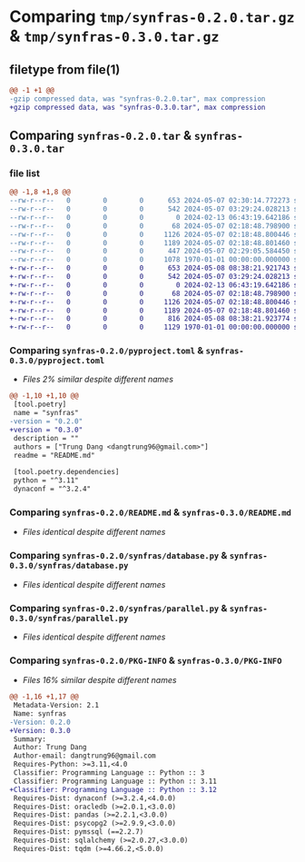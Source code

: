 # Comparing `tmp/synfras-0.2.0.tar.gz` & `tmp/synfras-0.3.0.tar.gz`

## filetype from file(1)

```diff
@@ -1 +1 @@
-gzip compressed data, was "synfras-0.2.0.tar", max compression
+gzip compressed data, was "synfras-0.3.0.tar", max compression
```

## Comparing `synfras-0.2.0.tar` & `synfras-0.3.0.tar`

### file list

```diff
@@ -1,8 +1,8 @@
--rw-r--r--   0        0        0      653 2024-05-07 02:30:14.772273 synfras-0.2.0/pyproject.toml
--rw-r--r--   0        0        0      542 2024-05-07 03:29:24.028213 synfras-0.2.0/README.md
--rw-r--r--   0        0        0        0 2024-02-13 06:43:19.642186 synfras-0.2.0/synfras/__init__.py
--rw-r--r--   0        0        0       68 2024-05-07 02:18:48.798900 synfras-0.2.0/synfras/config.py
--rw-r--r--   0        0        0     1126 2024-05-07 02:18:48.800446 synfras-0.2.0/synfras/database.py
--rw-r--r--   0        0        0     1189 2024-05-07 02:18:48.801460 synfras-0.2.0/synfras/parallel.py
--rw-r--r--   0        0        0      447 2024-05-07 02:29:05.584450 synfras-0.2.0/synfras/utils.py
--rw-r--r--   0        0        0     1078 1970-01-01 00:00:00.000000 synfras-0.2.0/PKG-INFO
+-rw-r--r--   0        0        0      653 2024-05-08 08:38:21.921743 synfras-0.3.0/pyproject.toml
+-rw-r--r--   0        0        0      542 2024-05-07 03:29:24.028213 synfras-0.3.0/README.md
+-rw-r--r--   0        0        0        0 2024-02-13 06:43:19.642186 synfras-0.3.0/synfras/__init__.py
+-rw-r--r--   0        0        0       68 2024-05-07 02:18:48.798900 synfras-0.3.0/synfras/config.py
+-rw-r--r--   0        0        0     1126 2024-05-07 02:18:48.800446 synfras-0.3.0/synfras/database.py
+-rw-r--r--   0        0        0     1189 2024-05-07 02:18:48.801460 synfras-0.3.0/synfras/parallel.py
+-rw-r--r--   0        0        0      816 2024-05-08 08:38:21.923774 synfras-0.3.0/synfras/utils.py
+-rw-r--r--   0        0        0     1129 1970-01-01 00:00:00.000000 synfras-0.3.0/PKG-INFO
```

### Comparing `synfras-0.2.0/pyproject.toml` & `synfras-0.3.0/pyproject.toml`

 * *Files 2% similar despite different names*

```diff
@@ -1,10 +1,10 @@
 [tool.poetry]
 name = "synfras"
-version = "0.2.0"
+version = "0.3.0"
 description = ""
 authors = ["Trung Dang <dangtrung96@gmail.com>"]
 readme = "README.md"
 
 [tool.poetry.dependencies]
 python = "^3.11"
 dynaconf = "^3.2.4"
```

### Comparing `synfras-0.2.0/README.md` & `synfras-0.3.0/README.md`

 * *Files identical despite different names*

### Comparing `synfras-0.2.0/synfras/database.py` & `synfras-0.3.0/synfras/database.py`

 * *Files identical despite different names*

### Comparing `synfras-0.2.0/synfras/parallel.py` & `synfras-0.3.0/synfras/parallel.py`

 * *Files identical despite different names*

### Comparing `synfras-0.2.0/PKG-INFO` & `synfras-0.3.0/PKG-INFO`

 * *Files 16% similar despite different names*

```diff
@@ -1,16 +1,17 @@
 Metadata-Version: 2.1
 Name: synfras
-Version: 0.2.0
+Version: 0.3.0
 Summary: 
 Author: Trung Dang
 Author-email: dangtrung96@gmail.com
 Requires-Python: >=3.11,<4.0
 Classifier: Programming Language :: Python :: 3
 Classifier: Programming Language :: Python :: 3.11
+Classifier: Programming Language :: Python :: 3.12
 Requires-Dist: dynaconf (>=3.2.4,<4.0.0)
 Requires-Dist: oracledb (>=2.0.1,<3.0.0)
 Requires-Dist: pandas (>=2.2.1,<3.0.0)
 Requires-Dist: psycopg2 (>=2.9.9,<3.0.0)
 Requires-Dist: pymssql (==2.2.7)
 Requires-Dist: sqlalchemy (>=2.0.27,<3.0.0)
 Requires-Dist: tqdm (>=4.66.2,<5.0.0)
```

